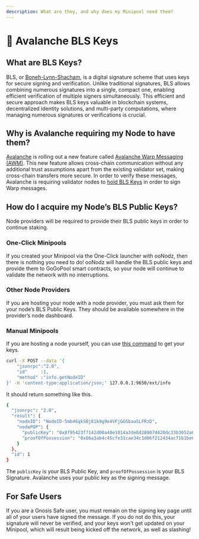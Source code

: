 ```yaml
---
description: What are they, and why does my Minipool need them?
---
```


# 🔑 Avalanche BLS Keys

## What are BLS Keys?

BLS, or [Boneh-Lynn-Shacham](https://en.wikipedia.org/wiki/BLS\_digital\_signature), is a digital signature scheme that uses keys for secure signing and verification. Unlike traditional signatures, BLS allows combining numerous signatures into a single, compact one, enabling efficient verification of multiple signers simultaneously. This efficient and secure approach makes BLS keys valuable in blockchain systems, decentralized identity solutions, and multi-party computations, where managing numerous signatures or verifications is crucial.

## Why is Avalanche requiring my Node to have them?

[Avalanche](https://www.avax.network/) is rolling out a new feature called [Avalanche Warp Messaging (AWM)](https://docs.avax.network/build/cross-chain/awm/overview). This new feature allows cross-chain communication without any additional trust assumptions apart from the existing validator set, making cross-chain transfers more secure. In order to verify these messages, Avalanche is requiring validator nodes to [hold BLS Keys](https://github.com/ava-labs/avalanchego/blob/6dcd8e8adaeacb6d9e7f46654bfbd93639cbd22a/vms/platformvm/warp/README.md#bls-multi-signatures-with-public-key-aggregation) in order to sign Warp messages.

## How do I acquire my Node’s BLS Public Keys?

Node providers will be required to provide their BLS public keys in order to continue staking.

### One-Click Minipools

If you created your Minipool via the One-Click launcher with ooNodz, then there is nothing you need to do! ooNodz will handle the BLS public keys and provide them to GoGoPool smart contracts, so your node will continue to validate the network with no interruptions.

### Other Node Providers

If you are hosting your node with a node provider, you must ask them for your node’s BLS Public Keys. They should be available somewhere in the provider’s node dashboard.

### Manual Minipools

If you are hosting a node yourself, you can use [this command](https://docs.avax.network/reference/avalanchego/info-api#infogetnodeid) to get your keys.

```bash
curl -X POST --data '{
    "jsonrpc":"2.0",
    "id"     :1,
    "method" :"info.getNodeID"
}' -H 'content-type:application/json;' 127.0.0.1:9650/ext/info
```

It should return something like this.

```bash
{
  "jsonrpc": "2.0",
  "result": {
    "nodeID": "NodeID-5mb46qkSBj81k9g9e4VFjGGSbaaSLFRzD",
    "nodePOP": {
      "publicKey": "0x8f95423f7142d00a48e1014a3de8d28907d420dc33b3052a6dee03a3f2941a393c2351e354704ca66a3fc29870282e15",
      "proofOfPossession": "0x86a3ab4c45cfe31cae34c1d06f212434ac71b1be6cfe046c80c162e057614a94a5bc9f1ded1a7029deb0ba4ca7c9b71411e293438691be79c2dbf19d1ca7c3eadb9c756246fc5de5b7b89511c7d7302ae051d9e03d7991138299b5ed6a570a98"
    }
  },
  "id": 1
}
```

The `publicKey` is your BLS Public Key, and `proofOfPossession` is your BLS Signature. Avalanche uses your public key as the signing message.

## For Safe Users

If you are a Gnosis Safe user, you must remain on the signing key page until all of your users have signed the message. If you do not do this, your signature will never be verified, and your keys won't get updated on your Minipool, which will result being kicked off the network, as well as slashing!
